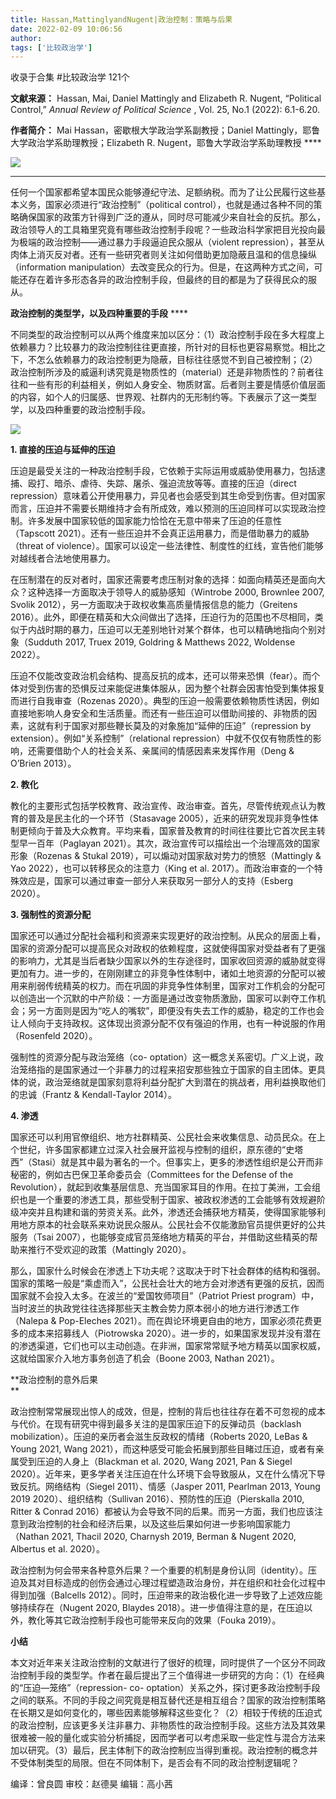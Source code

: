 ```yaml
---
title: Hassan,MattinglyandNugent|政治控制：策略与后果
date: 2022-02-09 10:06:56
author: 
tags: ['比较政治学']
---
```



收录于合集 #比较政治学 121个

**文献来源：** Hassan, Mai, Daniel Mattingly and Elizabeth R. Nugent, “Political
Control,” _Annual Review of Political Science_ , Vol. 25, No.1 (2022):
6.1-6.20.

  

 **作者简介：** Mai Hassan，密歇根大学政治学系副教授；Daniel Mattingly，耶鲁大学政治学系助理教授；Elizabeth R.
Nugent，耶鲁大学政治学系助理教授 ****  

![](/images/22/2.png)

 ****

任何一个国家都希望本国民众能够遵纪守法、足额纳税。而为了让公民履行这些基本义务，国家必须进行“政治控制”（political
control），也就是通过各种不同的策略确保国家的政策方针得到广泛的遵从，同时尽可能减少来自社会的反抗。那么，政治领导人的工具箱里究竟有哪些政治控制手段呢？一些政治科学家把目光投向最为极端的政治控制——通过暴力手段逼迫民众服从（violent
repression），甚至从肉体上消灭反对者。还有一些研究者则关注如何借助更加隐蔽且温和的信息操纵（information
manipulation）去改变民众的行为。但是，在这两种方式之间，可能还存在着许多形态各异的政治控制手段，但最终的目的都是为了获得民众的服从。

  

 **政治控制的类型学，以及四种重要的手段** ****

  

不同类型的政治控制可以从两个维度来加以区分：（1）政治控制手段在多大程度上依赖暴力？比较暴力的政治控制往往更直接，所针对的目标也更容易察觉。相比之下，不怎么依赖暴力的政治控制更为隐蔽，目标往往感觉不到自己被控制；（2）政治控制所涉及的威逼利诱究竟是物质性的（material）还是非物质性的？前者往往和一些有形的利益相关，例如人身安全、物质财富。后者则主要是情感价值层面的内容，如个人的归属感、世界观、社群内的无形制约等。下表展示了这一类型学，以及四种重要的政治控制手段。

![](/images/22/3.png)

 **1\. 直接的压迫与延伸的压迫**  

压迫是最受关注的一种政治控制手段，它依赖于实际运用或威胁使用暴力，包括逮捕、殴打、暗杀、虐待、失踪、屠杀、强迫流放等等。直接的压迫（direct
repression）意味着公开使用暴力，异见者也会感受到其生命受到伤害。但对国家而言，压迫并不需要长期维持才会有所成效，难以预测的压迫同样可以实现政治控制。许多发展中国家较低的国家能力恰恰在无意中带来了压迫的任意性（Tapscott
2021）。还有一些压迫并不会真正运用暴力，而是借助暴力的威胁（threat of
violence）。国家可以设定一些法律性、制度性的红线，宣告他们能够对越线者合法地使用暴力。

  

在压制潜在的反对者时，国家还需要考虑压制对象的选择：如面向精英还是面向大众？这种选择一方面取决于领导人的威胁感知（Wintrobe 2000,
Brownlee 2007, Svolik 2012），另一方面取决于政权收集高质量情报信息的能力（Greitens
2016）。此外，即便在精英和大众间做出了选择，压迫行为的范围也不尽相同，类似于内战时期的暴力，压迫可以无差别地针对某个群体，也可以精确地指向个别对象（Sudduth
2017, Truex 2019, Goldring & Matthews 2022, Woldense 2022）。  

  

压迫不仅能改变政治机会结构、提高反抗的成本，还可以带来恐惧（fear）。而个体对受到伤害的恐惧反过来能促进集体服从，因为整个社群会因害怕受到集体报复而进行自我审查（Rozenas
2020）。典型的压迫一般需要依赖物质性诱因，例如直接地影响人身安全和生活质量。而还有一些压迫可以借助间接的、非物质的因素，这就有利于国家对那些鞭长莫及的对象施加“延伸的压迫”（repression
by extension）。例如“关系控制”（relational
repression）中就不仅仅有物质性的影响，还需要借助个人的社会关系、亲属间的情感因素来发挥作用（Deng & O’Brien 2013）。

  

 **2\. 教化**

教化的主要形式包括学校教育、政治宣传、政治审查。首先，尽管传统观点认为教育的普及是民主化的一个环节（Stasavage
2005），近来的研究发现非竞争性体制更倾向于普及大众教育。平均来看，国家普及教育的时间往往要比它首次民主转型早一百年（Paglayan
2021）。其次，政治宣传可以描绘出一个治理高效的国家形象（Rozenas & Stukal 2019），可以煽动对国家敌对势力的愤怒（Mattingly
& Yao 2022），也可以转移民众的注意力（King et al.
2017）。而政治审查的一个特殊效应是，国家可以通过审查一部分人来获取另一部分人的支持（Esberg 2020）。

  

 **3\. 强制性的资源分配**

国家还可以通过分配社会福利和资源来实现更好的政治控制。从民众的层面上看，国家的资源分配可以提高民众对政权的依赖程度，这就使得国家对受益者有了更强的影响力，尤其是当后者缺少国家以外的生存途径时，国家收回资源的威胁就变得更加有力。进一步的，在刚刚建立的非竞争性体制中，诸如土地资源的分配可以被用来削弱传统精英的权力。而在巩固的非竞争性体制里，国家对工作机会的分配可以创造出一个沉默的中产阶级：一方面是通过改变物质激励，国家可以剥夺工作机会；另一方面则是因为“吃人的嘴软”，即便没有失去工作的威胁，稳定的工作也会让人倾向于支持政权。这体现出资源分配不仅有强迫的作用，也有一种说服的作用（Rosenfeld
2020）。

  

强制性的资源分配与政治笼络（co-
optation）这一概念关系密切。广义上说，政治笼络指的是国家通过一个非暴力的过程来招安那些独立于国家的自主团体。更具体的说，政治笼络就是国家刻意将利益分配扩大到潜在的挑战者，用利益换取他们的忠诚（Frantz
& Kendall-Taylor 2014）。

  

 **4\. 渗透**

国家还可以利用官僚组织、地方社群精英、公民社会来收集信息、动员民众。在上个世纪，许多国家都建立过深入社会展开监视与控制的组织，原东德的“史塔西”（Stasi）就是其中最为著名的一个。但事实上，更多的渗透性组织是公开而非秘密的，例如古巴保卫革命委员会（Committees
for the Defense of the
Revolution），就起到收集基层信息、充当国家耳目的作用。在拉丁美洲，工会组织也是一个重要的渗透工具，那些受制于国家、被政权渗透的工会能够有效规避阶级冲突并且构建和谐的劳资关系。此外，渗透还会捕获地方精英，使得国家能够利用地方原本的社会联系来劝说民众服从。公民社会不仅能激励官员提供更好的公共服务（Tsai
2007），也能够变成官员笼络地方精英的平台，并借助这些精英的帮助来推行不受欢迎的政策（Mattingly 2020）。

  

那么，国家什么时候会在渗透上下功夫呢？这取决于时下社会群体的结构和强弱。国家的策略一般是“乘虚而入”，公民社会壮大的地方会对渗透有更强的反抗，因而国家就不会投入太多。在波兰的“爱国牧师项目”（Patriot
Priest program）中，当时波兰的执政党往往选择那些天主教会势力原本弱小的地方进行渗透工作（Nalepa & Pop-Eleches
2021）。而在舆论环境更自由的地方，国家必须花费更多的成本来招募线人（Piotrowska
2020）。进一步的，如果国家发现并没有潜在的渗透渠道，它们也可以主动创造。在非洲，国家常常赋予地方精英以国家权威，这就给国家介入地方事务创造了机会（Boone
2003, Nathan 2021）。

  

 **政治控制的意外后果  
**

  

政治控制常常展现出惊人的成效，但是，控制的背后也往往存在着不可忽视的成本与代价。在现有研究中得到最多关注的是国家压迫下的反弹动员（backlash
mobilization）。压迫的亲历者会滋生反政权的情绪（Roberts 2020, LeBas & Young 2021, Wang
2021），而这种感受可能会拓展到那些目睹过压迫，或者有亲属受到压迫的人身上（Blackman et al. 2020, Wang 2021, Pan &
Siegel 2020）。近年来，更多学者关注压迫在什么环境下会导致服从，又在什么情况下导致反抗。网络结构（Siegel 2011）、情感（Jasper
2011, Pearlman 2013, Young 2019 2020）、组织结构（Sullivan 2016）、预防性的压迫（Pierskalla
2010, Ritter & Conrad
2016）都被认为会导致不同的后果。而另一方面，我们也应该注意到政治控制的社会和经济后果，以及这些后果如何进一步影响国家能力（Nathan 2021,
Thacil 2020, Charnysh 2019, Berman & Nugent 2020, Albertus et al. 2020）。

  

政治控制为何会带来各种意外后果？一个重要的机制是身份认同（identity）。压迫及其对目标造成的创伤会通过心理过程塑造政治身份，并在组织和社会化过程中得到加强（Balcells
2012）。同时，压迫带来的政治极化进一步导致了上述效应能够持续存在（Nugent 2020, Blaydes
2018）。进一步值得注意的是，在压迫以外，教化等其它政治控制手段也可能带来反向的效果（Fouka 2019）。

  

 **小结**  

  

本文对近年来关注政治控制的文献进行了很好的梳理，同时提供了一个区分不同政治控制手段的类型学。作者在最后提出了三个值得进一步研究的方向：（1）在经典的“压迫—笼络”（repression-
co-
optation）关系之外，探讨更多政治控制手段之间的联系。不同的手段之间究竟是相互替代还是相互组合？国家的政治控制策略在长期又是如何变化的，哪些因素能够解释这些变化？（2）相较于传统的压迫式的政治控制，应该更多关注非暴力、非物质性的政治控制手段。这些方法及其效果很难被一般的量化或实验分析捕捉，因而学者可以考虑采取一些定性与混合方法来加以研究。（3）最后，民主体制下的政治控制应当得到重视。政治控制的概念并不受体制类型的局限。但在不同体制下，是否会有不同的政治控制逻辑呢？

  

编译：曾良圆 审校：赵德昊 编辑：高小茜  

  

